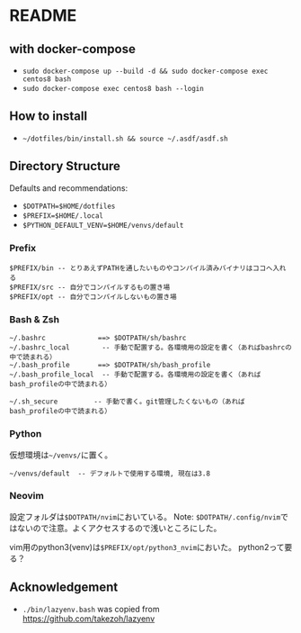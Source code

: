 # README

## with docker-compose
- `sudo docker-compose up --build -d && sudo docker-compose exec centos8 bash`
- `sudo docker-compose exec centos8 bash --login`

## How to install
- `~/dotfiles/bin/install.sh && source ~/.asdf/asdf.sh`

## Directory Structure

Defaults and recommendations: 
- `$DOTPATH=$HOME/dotfiles`
- `$PREFIX=$HOME/.local`
- `$PYTHON_DEFAULT_VENV=$HOME/venvs/default`

### Prefix
```
$PREFIX/bin -- とりあえずPATHを通したいものやコンパイル済みバイナリはココへ入れる
$PREFIX/src -- 自分でコンパイルするもの置き場
$PREFIX/opt -- 自分でコンパイルしないもの置き場
```

### Bash & Zsh
```
~/.bashrc             ==> $DOTPATH/sh/bashrc
~/.bashrc_local        -- 手動で配置する。各環境用の設定を書く（あればbashrcの中で読まれる）
~/.bash_profile       ==> $DOTPATH/sh/bash_profile 
~/.bash_profile_local  -- 手動で配置する。各環境用の設定を書く（あればbash_profileの中で読まれる）

~/.sh_secure         -- 手動で書く。git管理したくないもの（あればbash_profileの中で読まれる）
```

### Python

仮想環境は`~/venvs/`に置く。

```
~/venvs/default  -- デフォルトで使用する環境, 現在は3.8
```

### Neovim

設定フォルダは`$DOTPATH/nvim`においている。
Note: `$DOTPATH/.config/nvim`ではないので注意。よくアクセスするので浅いところにした。

vim用のpython3(venv)は`$PREFIX/opt/python3_nvim`においた。
python2って要る？


## Acknowledgement

- `./bin/lazyenv.bash` was copied from <https://github.com/takezoh/lazyenv>
